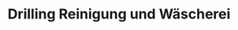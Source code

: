 ---
title: "Drilling Reinigung und Wäscherei"
url: /hammelburg/drilling-reinigung-und-waescherei/
shop: Wäscherei
---